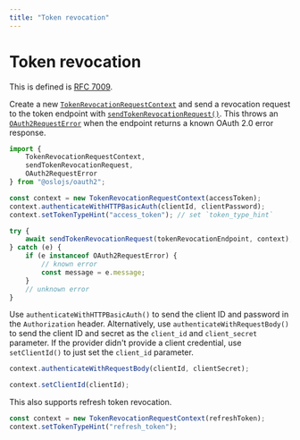 ```yaml
---
title: "Token revocation"
---
```


# Token revocation

This is defined is [RFC 7009](https://datatracker.ietf.org/doc/html/rfc7009).

Create a new [`TokenRevocationRequestContext`](/reference/main/TokenRevocationRequestContext) and send a revocation request to the token endpoint with [`sendTokenRevocationRequest()`](/reference/main/sendTokenRevocationRequest). This throws an [`OAuth2RequestError`](/reference/main/OAuth2RequestError) when the endpoint returns a known OAuth 2.0 error response.

```ts
import {
	TokenRevocationRequestContext,
	sendTokenRevocationRequest,
	OAuth2RequestError
} from "@oslojs/oauth2";

const context = new TokenRevocationRequestContext(accessToken);
context.authenticateWithHTTPBasicAuth(clientId, clientPassword);
context.setTokenTypeHint("access_token"); // set `token_type_hint`

try {
	await sendTokenRevocationRequest(tokenRevocationEndpoint, context);
} catch (e) {
	if (e instanceof OAuth2RequestError) {
		// known error
		const message = e.message;
	}
	// unknown error
}
```

Use `authenticateWithHTTPBasicAuth()` to send the client ID and password in the `Authorization` header. Alternatively, use `authenticateWithRequestBody()` to send the client ID and secret as the `client_id` and `client_secret` parameter. If the provider didn't provide a client credential, use `setClientId()` to just set the `client_id` parameter.

```ts
context.authenticateWithRequestBody(clientId, clientSecret);

context.setClientId(clientId);
```

This also supports refresh token revocation.

```ts
const context = new TokenRevocationRequestContext(refreshToken);
context.setTokenTypeHint("refresh_token");
```
